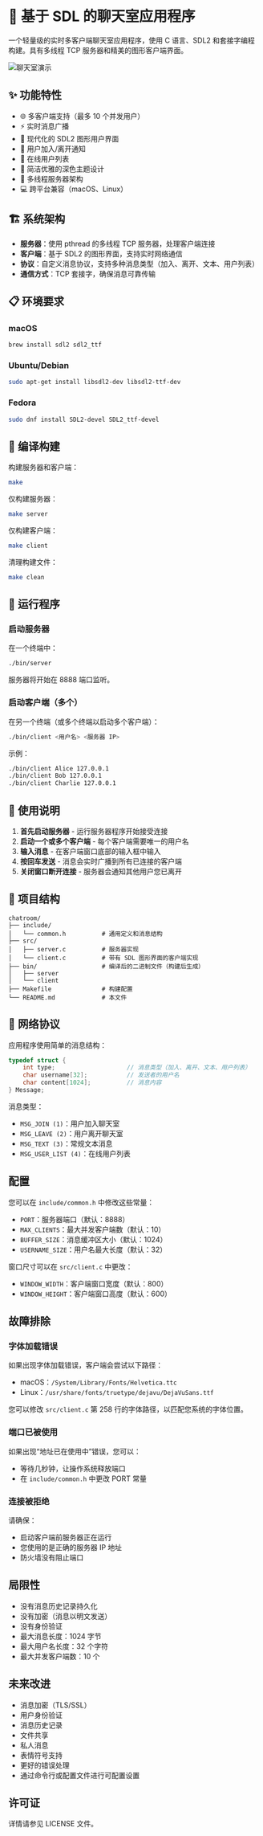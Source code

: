 # 💬 基于 SDL 的聊天室应用程序

一个轻量级的实时多客户端聊天室应用程序，使用 C 语言、SDL2 和套接字编程构建。具有多线程 TCP 服务器和精美的图形客户端界面。

![聊天室演示](screenshots/chatroom.png)

## ✨ 功能特性

- 🌐 多客户端支持（最多 10 个并发用户）
- ⚡ 实时消息广播
- 🎨 现代化的 SDL2 图形用户界面
- 📢 用户加入/离开通知
- 👥 在线用户列表
- 🎯 简洁优雅的深色主题设计
- 🔄 多线程服务器架构
- 💻 跨平台兼容（macOS、Linux）

## 🏗️ 系统架构

- **服务器**：使用 pthread 的多线程 TCP 服务器，处理客户端连接
- **客户端**：基于 SDL2 的图形界面，支持实时网络通信
- **协议**：自定义消息协议，支持多种消息类型（加入、离开、文本、用户列表）
- **通信方式**：TCP 套接字，确保消息可靠传输

## 📋 环境要求

### macOS
```bash
brew install sdl2 sdl2_ttf
```

### Ubuntu/Debian
```bash
sudo apt-get install libsdl2-dev libsdl2-ttf-dev
```

### Fedora
```bash
sudo dnf install SDL2-devel SDL2_ttf-devel
```

## 🔨 编译构建

构建服务器和客户端：
```bash
make
```

仅构建服务器：
```bash
make server
```

仅构建客户端：
```bash
make client
```

清理构建文件：
```bash
make clean
```

## 🚀 运行程序

### 启动服务器

在一个终端中：
```bash
./bin/server
```

服务器将开始在 8888 端口监听。

### 启动客户端（多个）

在另一个终端（或多个终端以启动多个客户端）：
```bash
./bin/client <用户名> <服务器 IP>
```

示例：
```bash
./bin/client Alice 127.0.0.1
./bin/client Bob 127.0.0.1
./bin/client Charlie 127.0.0.1
```

## 📖 使用说明

1. **首先启动服务器** - 运行服务器程序开始接受连接
2. **启动一个或多个客户端** - 每个客户端需要唯一的用户名
3. **输入消息** - 在客户端窗口底部的输入框中输入
4. **按回车发送** - 消息会实时广播到所有已连接的客户端
5. **关闭窗口断开连接** - 服务器会通知其他用户您已离开

## 📁 项目结构

```
chatroom/
├── include/
│   └── common.h          # 通用定义和消息结构
├── src/
│   ├── server.c          # 服务器实现
│   └── client.c          # 带有 SDL 图形界面的客户端实现
├── bin/                  # 编译后的二进制文件（构建后生成）
│   ├── server
│   └── client
├── Makefile              # 构建配置
└── README.md             # 本文件
```

## 🔧 网络协议

应用程序使用简单的消息结构：

```c
typedef struct {
    int type;                    // 消息类型（加入、离开、文本、用户列表）
    char username[32];           // 发送者的用户名
    char content[1024];          // 消息内容
} Message;
```

消息类型：
- `MSG_JOIN (1)`：用户加入聊天室
- `MSG_LEAVE (2)`：用户离开聊天室
- `MSG_TEXT (3)`：常规文本消息
- `MSG_USER_LIST (4)`：在线用户列表

## 配置

您可以在 `include/common.h` 中修改这些常量：

- `PORT`：服务器端口（默认：8888）
- `MAX_CLIENTS`：最大并发客户端数（默认：10）
- `BUFFER_SIZE`：消息缓冲区大小（默认：1024）
- `USERNAME_SIZE`：用户名最大长度（默认：32）

窗口尺寸可以在 `src/client.c` 中更改：
- `WINDOW_WIDTH`：客户端窗口宽度（默认：800）
- `WINDOW_HEIGHT`：客户端窗口高度（默认：600）

## 故障排除

### 字体加载错误
如果出现字体加载错误，客户端会尝试以下路径：
- macOS：`/System/Library/Fonts/Helvetica.ttc`
- Linux：`/usr/share/fonts/truetype/dejavu/DejaVuSans.ttf`

您可以修改 `src/client.c` 第 258 行的字体路径，以匹配您系统的字体位置。

### 端口已被使用
如果出现“地址已在使用中”错误，您可以：
- 等待几秒钟，让操作系统释放端口
- 在 `include/common.h` 中更改 PORT 常量

### 连接被拒绝
请确保：
- 启动客户端前服务器正在运行
- 您使用的是正确的服务器 IP 地址
- 防火墙没有阻止端口

## 局限性

- 没有消息历史记录持久化
- 没有加密（消息以明文发送）
- 没有身份验证
- 最大消息长度：1024 字节
- 最大用户名长度：32 个字符
- 最大并发客户端数：10 个

## 未来改进

- 消息加密（TLS/SSL）
- 用户身份验证
- 消息历史记录
- 文件共享
- 私人消息
- 表情符号支持
- 更好的错误处理
- 通过命令行或配置文件进行可配置设置

## 许可证

详情请参见 LICENSE 文件。
